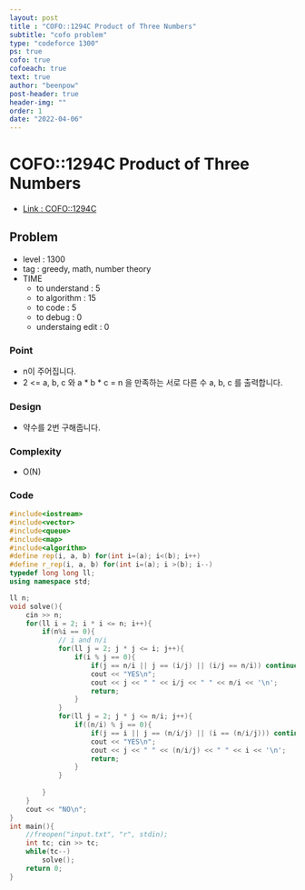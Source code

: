 ```yaml
---
layout: post
title : "COFO::1294C Product of Three Numbers"
subtitle: "cofo problem"
type: "codeforce 1300"
ps: true
cofo: true
cofoeach: true
text: true
author: "beenpow"
post-header: true
header-img: ""
order: 1
date: "2022-04-06"
---
```

# COFO::1294C Product of Three Numbers
- [Link : COFO::1294C](https://codeforces.com/problemset/problem/1294/C)


## Problem 

- level : 1300
- tag : greedy, math, number theory
- TIME
  - to understand    : 5
  - to algorithm     : 15
  - to code          : 5
  - to debug         : 0
  - understaing edit : 0

### Point
- n이 주어집니다.
- 2 <= a, b, c 와 a * b * c = n 을 만족하는 서로 다른 수 a, b, c 를 출력합니다.

### Design
- 약수를 2번 구해줍니다.

### Complexity
- O(N)

### Code

```cpp
#include<iostream>
#include<vector>
#include<queue>
#include<map>
#include<algorithm>
#define rep(i, a, b) for(int i=(a); i<(b); i++)
#define r_rep(i, a, b) for(int i=(a); i >(b); i--)
typedef long long ll;
using namespace std;

ll n;
void solve(){
    cin >> n;
    for(ll i = 2; i * i <= n; i++){
        if(n%i == 0){
            // i and n/i
            for(ll j = 2; j * j <= i; j++){
                if(i % j == 0){
                    if(j == n/i || j == (i/j) || (i/j == n/i)) continue;
                    cout << "YES\n";
                    cout << j << " " << i/j << " " << n/i << '\n';
                    return;
                }
            }
            for(ll j = 2; j * j <= n/i; j++){
                if((n/i) % j == 0){
                    if(j == i || j == (n/i/j) || (i == (n/i/j))) continue;
                    cout << "YES\n";
                    cout << j << " " << (n/i/j) << " " << i << '\n';
                    return;
                }
            }
            
        }
    }
    cout << "NO\n";
}
int main(){
    //freopen("input.txt", "r", stdin);
    int tc; cin >> tc;
    while(tc--)
        solve();
    return 0;
}
```
